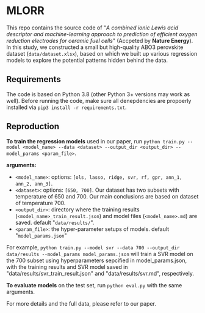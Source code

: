 # MLORR
This repo contains the source code of "*A combined ionic Lewis acid descriptor and machine-learning approach to prediction of efficient oxygen reduction electrodes for ceramic fuel cells*" (Accpeted by **Nature Energy**). In this study, we constructed a small but high-quality ABO3 perovskite dataset (`data/dataset.xlsx`), based on which we built up various regression models to explore the potential patterns hidden behind the data.

## Requirements
The code is based on Python 3.8 (other Python 3+ versions may work as well). Before running the code, make sure all denepdencies are propoerly installed via `pip3 install -r requirements.txt`.

## Reproduction
**To train the regression models** used in our paper, run `python train.py --model <model_name> --data <dataset> --output_dir <output_dir> --model_params <param_file>`.

**arguments:**
+ `<model_name>`: options: `[ols, lasso, ridge, svr, rf, gpr, ann_1, ann_2, ann_3]`.
+ `<dataset>`: options: `[650, 700]`. Our dataset has two subsets with temperature of 650 and 700. Our main conclusions are based on dataset of temperature 700.
+ `<output_dir>`: directory where the training results (`<model_name>_train_result.json`) and model files (`<model_name>.md`) are saved. default "`data/results/`".
+ `<param_file>`: the hyper-parameter setups of models. default "`model_params.json`"

For example, `python train.py --model svr --data 700 --output_dir data/results --model_params model_params.json` will train a SVR model on the 700 subset using hyperparameters sepcified in model_params.json, with the training results and SVR model saved in "data/results/svr_train_result.json" and "data/results/svr.md", respectively.  

**To evaluate models** on the test set, run `python eval.py` with the same arguments.

For more details and the full data, please refer to our paper.